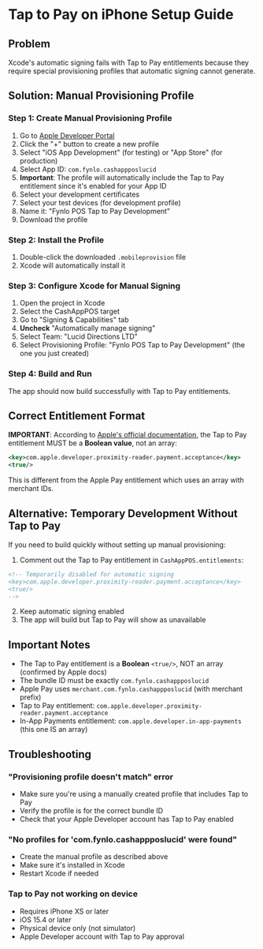# Tap to Pay on iPhone Setup Guide

## Problem
Xcode's automatic signing fails with Tap to Pay entitlements because they require special provisioning profiles that automatic signing cannot generate.

## Solution: Manual Provisioning Profile

### Step 1: Create Manual Provisioning Profile
1. Go to [Apple Developer Portal](https://developer.apple.com/account/resources/profiles/list)
2. Click the "+" button to create a new profile
3. Select "iOS App Development" (for testing) or "App Store" (for production)
4. Select App ID: `com.fynlo.cashappposlucid`
5. **Important**: The profile will automatically include the Tap to Pay entitlement since it's enabled for your App ID
6. Select your development certificates
7. Select your test devices (for development profile)
8. Name it: "Fynlo POS Tap to Pay Development" 
9. Download the profile

### Step 2: Install the Profile
1. Double-click the downloaded `.mobileprovision` file
2. Xcode will automatically install it

### Step 3: Configure Xcode for Manual Signing
1. Open the project in Xcode
2. Select the CashAppPOS target
3. Go to "Signing & Capabilities" tab
4. **Uncheck** "Automatically manage signing"
5. Select Team: "Lucid Directions LTD"
6. Select Provisioning Profile: "Fynlo POS Tap to Pay Development" (the one you just created)

### Step 4: Build and Run
The app should now build successfully with Tap to Pay entitlements.

## Correct Entitlement Format

**IMPORTANT**: According to [Apple's official documentation](https://developer.apple.com/documentation/proximityreader/setting-up-the-entitlement-for-tap-to-pay-on-iphone), the Tap to Pay entitlement MUST be a **Boolean value**, not an array:

```xml
<key>com.apple.developer.proximity-reader.payment.acceptance</key>
<true/>
```

This is different from the Apple Pay entitlement which uses an array with merchant IDs.

## Alternative: Temporary Development Without Tap to Pay

If you need to build quickly without setting up manual provisioning:

1. Comment out the Tap to Pay entitlement in `CashAppPOS.entitlements`:
```xml
<!-- Temporarily disabled for automatic signing
<key>com.apple.developer.proximity-reader.payment.acceptance</key>
<true/>
-->
```

2. Keep automatic signing enabled
3. The app will build but Tap to Pay will show as unavailable

## Important Notes

- The Tap to Pay entitlement is a **Boolean** `<true/>`, NOT an array (confirmed by Apple docs)
- The bundle ID must be exactly `com.fynlo.cashappposlucid`
- Apple Pay uses `merchant.com.fynlo.cashappposlucid` (with merchant prefix)
- Tap to Pay entitlement: `com.apple.developer.proximity-reader.payment.acceptance`
- In-App Payments entitlement: `com.apple.developer.in-app-payments` (this one IS an array)

## Troubleshooting

### "Provisioning profile doesn't match" error
- Make sure you're using a manually created profile that includes Tap to Pay
- Verify the profile is for the correct bundle ID
- Check that your Apple Developer account has Tap to Pay enabled

### "No profiles for 'com.fynlo.cashappposlucid' were found"
- Create the manual profile as described above
- Make sure it's installed in Xcode
- Restart Xcode if needed

### Tap to Pay not working on device
- Requires iPhone XS or later
- iOS 15.4 or later
- Physical device only (not simulator)
- Apple Developer account with Tap to Pay approval